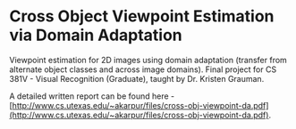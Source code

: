# Cross Object Viewpoint Estimation via Domain Adaptation

Viewpoint estimation for 2D images using domain adaptation (transfer from alternate object classes and across image domains). Final project for CS 381V - Visual Recognition (Graduate), taught by Dr. Kristen Grauman. 

A detailed written report can be found here - [http://www.cs.utexas.edu/~akarpur/files/cross-obj-viewpoint-da.pdf](http://www.cs.utexas.edu/~akarpur/files/cross-obj-viewpoint-da.pdf).
